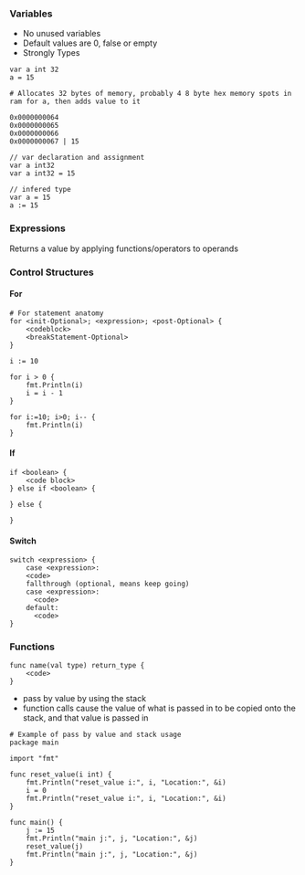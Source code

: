 ### Variables

 - No unused variables
 - Default values are 0, false or empty
 - Strongly Types

```
var a int 32
a = 15

# Allocates 32 bytes of memory, probably 4 8 byte hex memory spots in ram for a, then adds value to it

0x0000000064
0x0000000065
0x0000000066
0x0000000067 | 15
``` 

```
// var declaration and assignment
var a int32
var a int32 = 15

// infered type
var a = 15 
a := 15
```

### Expressions

Returns a value by applying functions/operators to operands

### Control Structures

#### For
```
# For statement anatomy
for <init-Optional>; <expression>; <post-Optional> {
    <codeblock>
    <breakStatement-Optional>
}

i := 10

for i > 0 {
	fmt.Println(i)
	i = i - 1
}

for i:=10; i>0; i-- {
    fmt.Println(i)
}
```

#### If
```
if <boolean> {
    <code block>
} else if <boolean> {

} else {

}
```

#### Switch
```
switch <expression> {
    case <expression>:
    <code>
    fallthrough (optional, means keep going)
    case <expression>:
      <code>
    default: 
      <code>  
}
```
### Functions
  
```
func name(val type) return_type {
    <code>
}
```

 - pass by value by using the stack
 - function calls cause the value of what is passed in to be copied onto the stack, and that value is passed in
 

```
# Example of pass by value and stack usage
package main

import "fmt"

func reset_value(i int) {
    fmt.Println("reset_value i:", i, "Location:", &i)
    i = 0
    fmt.Println("reset_value i:", i, "Location:", &i)
}

func main() {
    j := 15
    fmt.Println("main j:", j, "Location:", &j)
    reset_value(j)
    fmt.Println("main j:", j, "Location:", &j)
}
```
